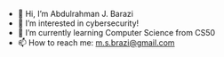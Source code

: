 - 👋 Hi, I’m Abdulrahman J. Barazi
- 👀 I’m interested in cybersecurity!
- 🌱 I’m currently learning Computer Science from CS50
- 📫 How to reach me: m.s.brazi@gmail.com

<!---
ajBarazi03/ajBarazi03 is a ✨ special ✨ repository because its `README.md` (this file) appears on your GitHub profile.
You can click the Preview link to take a look at your changes.
--->
